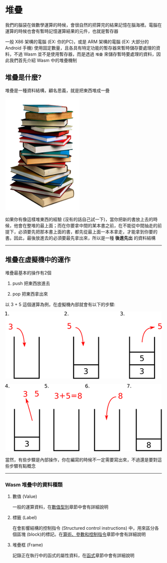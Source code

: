 # 堆疊

我們的腦袋在做數學運算的時候，會很自然的把算完的結果記憶在腦海裡。電腦在運算的時候也會有暫時記憶運算結果的元件，也就是暫存器

一般 X86 架構的電腦 \(EX: 你的PC\)，或是 ARM 架構的電腦 \(EX: 大部分的 Android 手機\) 使用固定數量，且各具有特定功能的暫存器來暫時儲存要處理的資料，不過 Wasm 並不是使用暫存器，而是透過 `堆疊`  來儲存暫時要處理的資料，因此我們首先介紹 Wasm 中的堆疊機制

## 堆疊是什麼?

堆疊是一種資料結構，顧名思義，就是把東西堆成一疊

![堆疊圖](images/stackbook.png)

如果你有像這樣堆東西的經驗 \(沒有的話自己試一下\)，當你把新的書放上去的時候，他會在整堆的最上面；而在你要拿中間的某本書之前，在不能從中間抽走的前提下，必須要先把那本書上面的書，都先從最上面一本本拿走，才能拿到你要的書。因此，最後放進去的必須要最先拿出來，所以是一種 **後進先出** 的資料結構

---

## 堆疊在虛擬機中的運作

堆疊最基本的操作有2個

1. push 把東西放進去

2. pop 把東西拿出來

以 3 + 5 這個運算為例，在虛擬機內部就會有以下的步驟:

![堆疊運算圖1](images/stackOp1.png)

![堆疊運算圖2](images/stackOp2.png)

當然，有些步驟是內部操作，你在編寫的時候不一定需要寫出來，不過還是要對這些步驟有點概念

---

### Wasm 堆疊中的資料種類

1. 數值 \(Value\)

   一般的運算資料，在[數值型別](value.md)章節中會有詳細說明

2. 標籤 \(Label\)

   在會影響結構的控制指令 \(Structured control instructions\) 中，用來區分各個區塊 \(block\)的標記。在[算術、參數和控制指令](simple-instructions.md)章節中會有詳細說明

3. 堆疊框 \(Frame\)

   記錄正在執行中的函式的屬性資料，在[函式](function.md)章節中會有詳細說明



